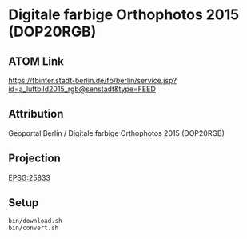 Digitale farbige Orthophotos 2015 (DOP20RGB)
============================================

ATOM Link
---------

https://fbinter.stadt-berlin.de/fb/berlin/service.jsp?id=a_luftbild2015_rgb@senstadt&type=FEED

Attribution
-----------

Geoportal Berlin / Digitale farbige Orthophotos 2015 (DOP20RGB)

Projection
----------

[EPSG:25833](http://spatialreference.org/ref/epsg/25833/)

Setup
-----

```
bin/download.sh
bin/convert.sh
```
